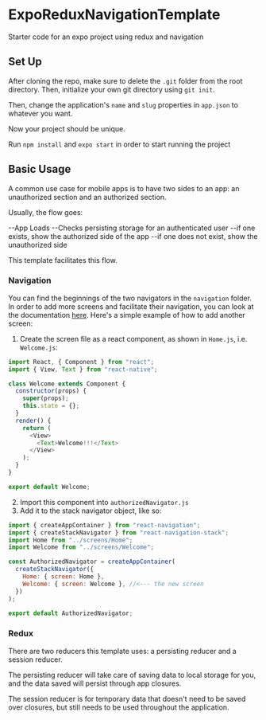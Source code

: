 # ExpoReduxNavigationTemplate

Starter code for an expo project using redux and navigation

## Set Up

After cloning the repo, make sure to delete the `.git` folder from the root directory. Then, initialize your own git directory using `git init`.

Then, change the application's `name` and `slug` properties in `app.json` to whatever you want.

Now your project should be unique.

Run `npm install` and `expo start` in order to start running the project

## Basic Usage

A common use case for mobile apps is to have two sides to an app: an unauthorized section and an authorized section.

Usually, the flow goes:

--App Loads
--Checks persisting storage for an authenticated user
--if one exists, show the authorized side of the app
--if one does not exist, show the unauthorized side

This template facilitates this flow.

### Navigation

You can find the beginnings of the two navigators in the `navigation` folder. In order to add more screens and facilitate their navigation, you can look at the documentation [here](https://reactnavigation.org/docs/getting-started). Here's a simple example of how to add another screen:

1. Create the screen file as a react component, as shown in `Home.js`, i.e. `Welcome.js`:

```js
import React, { Component } from "react";
import { View, Text } from "react-native";

class Welcome extends Component {
  constructor(props) {
    super(props);
    this.state = {};
  }
  render() {
    return (
      <View>
        <Text>Welcome!!!</Text>
      </View>
    );
  }
}

export default Welcome;
```

2. Import this component into `authorizedNavigator.js`
3. Add it to the stack navigator object, like so:

```js
import { createAppContainer } from "react-navigation";
import { createStackNavigator } from "react-navigation-stack";
import Home from "../screens/Home";
import Welcome from "../screens/Welcome";

const AuthorizedNavigator = createAppContainer(
  createStackNavigator({
    Home: { screen: Home },
    Welcome: { screen: Welcome }, //<--- the new screen
  })
);

export default AuthorizedNavigator;
```

### Redux

There are two reducers this template uses: a persisting reducer and a session reducer.

The persisting reducer will take care of saving data to local storage for you, and the data saved will persist through app closures.

The session reducer is for temporary data that doesn't need to be saved over closures, but still needs to be used throughout the application.
